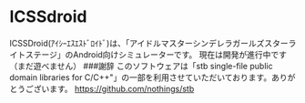 # ICSSdroid

ICSSDroid(ｱｲｼｰｴｽｴｽﾄﾞﾛｲﾄﾞ)は、「アイドルマスターシンデレラガールズスターライトステージ」のAndroid向けシミュレーターです。
現在は開発が進行中です（まだ遊べません）
###謝辞
このソフトウェアは「stb single-file public domain libraries for C/C++"」の一部を利用させていただいております。ありがとうございます。
https://github.com/nothings/stb
